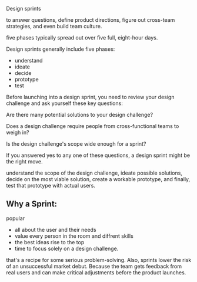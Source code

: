Design sprints

to answer questions, define product directions, figure out cross-team strategies, and even build team culture.

five phases typically spread out over five full, eight-hour days.

Design sprints generally include five phases:

- understand
- ideate
- decide
- prototype
- test

Before launching into a design sprint, you need to review your design challenge and ask yourself these key questions:

Are there many potential solutions to your design challenge?

Does a design challenge require people from cross-functional teams to weigh in?

Is the design challenge's scope wide enough for a sprint?

If you answered yes to any one of these questions, a design sprint might be the right move.

understand the scope of the design challenge, ideate possible solutions, decide on the most viable solution,
create a workable prototype, and finally, test that prototype with actual users.

## Why a Sprint:

popular

- all about the user and their needs
- value every person in the room and diffrent skills
- the best ideas rise to the top
- time to focus solely on a design challenge.

that's a recipe for some serious problem-solving. Also, sprints lower the risk of an unsuccessful market debut. Because the team gets feedback from real users and can make critical adjustments before the product launches.
